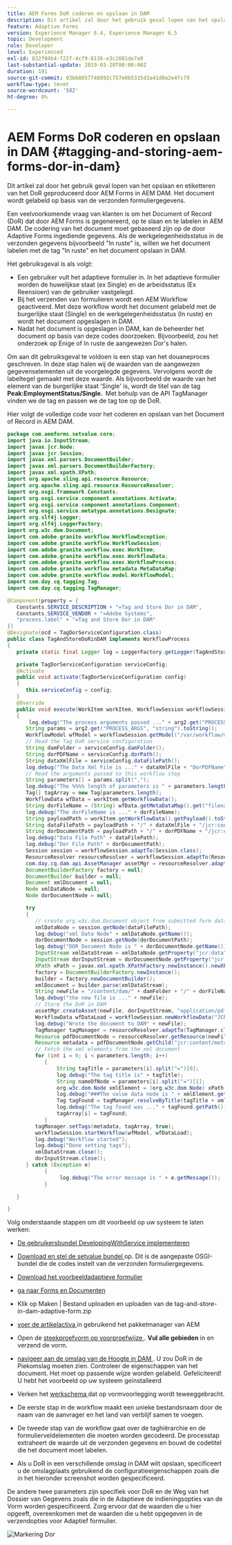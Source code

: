 ```yaml
---
title: AEM Forms DoR coderen en opslaan in DAM
description: Dit artikel zal door het gebruik geval lopen van het opslaan en etiketteren van het DoR geproduceerd door AEM Forms in AEM DAM. Het document wordt gelabeld op basis van de verzonden formuliergegevens.
feature: Adaptive Forms
version: Experience Manager 6.4, Experience Manager 6.5
topic: Development
role: Developer
level: Experienced
exl-id: 832f04b4-f22f-4cf9-8136-e3c1081de7a9
last-substantial-update: 2019-03-20T00:00:00Z
duration: 191
source-git-commit: 03b68057748892c757e0b5315d3a41d0a2e4fc79
workflow-type: tm+mt
source-wordcount: '582'
ht-degree: 0%

---
```


# AEM Forms DoR coderen en opslaan in DAM {#tagging-and-storing-aem-forms-dor-in-dam}

Dit artikel zal door het gebruik geval lopen van het opslaan en etiketteren van het DoR geproduceerd door AEM Forms in AEM DAM. Het document wordt gelabeld op basis van de verzonden formuliergegevens.

Een veelvoorkomende vraag van klanten is om het Document of Record (DoR) dat door AEM Forms is gegenereerd, op te slaan en te labelen in AEM DAM. De codering van het document moet gebaseerd zijn op de door Adaptive Forms ingediende gegevens. Als de werkgelegenheidsstatus in de verzonden gegevens bijvoorbeeld &quot;In ruste&quot; is, willen we het document labelen met de tag &quot;In ruste&quot; en het document opslaan in DAM.

Het gebruiksgeval is als volgt:

* Een gebruiker vult het adaptieve formulier in. In het adaptieve formulier worden de huwelijkse staat (ex Single) en de arbeidsstatus (Ex Reensioen) van de gebruiker vastgelegd.
* Bij het verzenden van formulieren wordt een AEM Workflow geactiveerd. Met deze workflow wordt het document gelabeld met de burgerlijke staat (Single) en de werkgelegenheidsstatus (In ruste) en wordt het document opgeslagen in DAM.
* Nadat het document is opgeslagen in DAM, kan de beheerder het document op basis van deze codes doorzoeken. Bijvoorbeeld, zou het onderzoek op Enige of In ruste de aangewezen Dor&#39;s halen.

Om aan dit gebruiksgeval te voldoen is een stap van het douaneproces geschreven. In deze stap halen wij de waarden van de aangewezen gegevenselementen uit de voorgelegde gegevens. Vervolgens wordt de labeltegel gemaakt met deze waarde. Als bijvoorbeeld de waarde van het element van de burgerlijke staat &#39;Single&#39; is, wordt de titel van de tag **Peak:EmploymentStatus/Single. &#x200B;** Met behulp van de API TagManager vinden we de tag en passen we de tag toe op de DoR.

Hier volgt de volledige code voor het coderen en opslaan van het Document of Record in AEM DAM.

```java
package com.aemforms.setvalue.core;
import java.io.InputStream;
import javax.jcr.Node;
import javax.jcr.Session;
import javax.xml.parsers.DocumentBuilder;
import javax.xml.parsers.DocumentBuilderFactory;
import javax.xml.xpath.XPath;
import org.apache.sling.api.resource.Resource;
import org.apache.sling.api.resource.ResourceResolver;
import org.osgi.framework.Constants;
import org.osgi.service.component.annotations.Activate;
import org.osgi.service.component.annotations.Component;
import org.osgi.service.metatype.annotations.Designate;
import org.slf4j.Logger;
import org.slf4j.LoggerFactory;
import org.w3c.dom.Document;
import com.adobe.granite.workflow.WorkflowException;
import com.adobe.granite.workflow.WorkflowSession;
import com.adobe.granite.workflow.exec.WorkItem;
import com.adobe.granite.workflow.exec.WorkflowData;
import com.adobe.granite.workflow.exec.WorkflowProcess;
import com.adobe.granite.workflow.metadata.MetaDataMap;
import com.adobe.granite.workflow.model.WorkflowModel;
import com.day.cq.tagging.Tag;
import com.day.cq.tagging.TagManager;

@Component(property = {
   Constants.SERVICE_DESCRIPTION + "=Tag and Store Dor in DAM",
   Constants.SERVICE_VENDOR + "=Adobe Systems",
   "process.label" + "=Tag and Store Dor in DAM"
})
@Designate(ocd = TagDorServiceConfiguration.class)
public class TagAndStoreDoRinDAM implements WorkflowProcess
{
   private static final Logger log = LoggerFactory.getLogger(TagAndStoreDoRinDAM.class);

   private TagDorServiceConfiguration serviceConfig;
   @Activate
   public void activate(TagDorServiceConfiguration config)
   {
      this.serviceConfig = config;
   }
   @Override
   public void execute(WorkItem workItem, WorkflowSession workflowSession, MetaDataMap arg2) throws WorkflowException
   {
       log.debug("The process arguments passed ..." + arg2.get("PROCESS_ARGS", "string").toString());
      String params = arg2.get("PROCESS_ARGS", "string").toString();
      WorkflowModel wfModel = workflowSession.getModel("/var/workflow/models/dam/update_asset");
      // Read the Tag DoR service configuration
      String damFolder = serviceConfig.damFolder();
      String dorPDFName = serviceConfig.dorPath();
      String dataXmlFile = serviceConfig.dataFilePath();
      log.debug("The Data Xml File is ..." + dataXmlFile + "DorPDFName" + dorPDFName);
      // Read the arguments passed to this workflow step
      String parameters[] = params.split(",");
      log.debug("The %%%% length of parameters is " + parameters.length);
      Tag[] tagArray = new Tag[parameters.length];
      WorkflowData wfData = workItem.getWorkflowData();
      String dorFileName = (String) wfData.getMetaDataMap().get("filename");
      log.debug("The dorFileName is ..." + dorFileName);
      String payloadPath = workItem.getWorkflowData().getPayload().toString();
      String dataFilePath = payloadPath + "/" + dataXmlFile + "/jcr:content";
      String dorDocumentPath = payloadPath + "/" + dorPDFName + "/jcr:content";
      log.debug("Data File Path" + dataFilePath);
      log.debug("Dor File Path" + dorDocumentPath);
      Session session = workflowSession.adaptTo(Session.class);
      ResourceResolver resourceResolver = workflowSession.adaptTo(ResourceResolver.class);
      com.day.cq.dam.api.AssetManager assetMgr = resourceResolver.adaptTo(com.day.cq.dam.api.AssetManager.class);
      DocumentBuilderFactory factory = null;
      DocumentBuilder builder = null;
      Document xmlDocument = null;
      Node xmlDataNode = null;
      Node dorDocumentNode = null;

      try
      {
         // create org.w3c.dom.Document object from submitted form data
         xmlDataNode = session.getNode(dataFilePath);
         log.debug("xml Data Node" + xmlDataNode.getName());
         dorDocumentNode = session.getNode(dorDocumentPath);
         log.debug("DOR Document Node is " + dorDocumentNode.getName());
         InputStream xmlDataStream = xmlDataNode.getProperty("jcr:data").getBinary().getStream();
         InputStream dorInputStream = dorDocumentNode.getProperty("jcr:data").getBinary().getStream();
         XPath xPath = javax.xml.xpath.XPathFactory.newInstance().newXPath();
         factory = DocumentBuilderFactory.newInstance();
         builder = factory.newDocumentBuilder();
         xmlDocument = builder.parse(xmlDataStream);
         String newFile = "/content/dam/" + damFolder + "/" + dorFileName;
         log.debug("the new file is ..." + newFile);
         // Store the DoR in DAM
         assetMgr.createAsset(newFile, dorInputStream, "application/pdf", true);
         WorkflowData wfDataLoad = workflowSession.newWorkflowData("JCR_PATH", newFile);
         log.debug("Wrote the document to DAM" + newFile);
         TagManager tagManager = resourceResolver.adaptTo(TagManager.class);
         Resource pdfDocumentNode = resourceResolver.getResource(newFile);
         Resource metadata = pdfDocumentNode.getChild("jcr:content/metadata");
         // Fetch the xml elements from the xml document
         for (int i = 0; i < parameters.length; i++)
            {
                String tagTitle = parameters[i].split("=")[0];
                log.debug("The tag title is" + tagTitle);
                String nameOfNode = parameters[i].split("=")[1];
                org.w3c.dom.Node xmlElement = (org.w3c.dom.Node) xPath.compile(nameOfNode).evaluate(xmlDocument, javax.xml.xpath.XPathConstants.NODE);
                log.debug("###The value data node is " + xmlElement.getTextContent());
                Tag tagFound = tagManager.resolveByTitle(tagTitle + xmlElement.getTextContent());
                log.debug("The tag found was ..." + tagFound.getPath());
                tagArray[i] = tagFound;
            }
         tagManager.setTags(metadata, tagArray, true);
         workflowSession.startWorkflow(wfModel, wfDataLoad);
         log.debug("Workflow started");
         log.debug("Done setting tags");
         xmlDataStream.close();
         dorInputStream.close();
      } catch (Exception e)
            {
                 log.debug("The error message is " + e.getMessage());
            }

   }

}
```

Volg onderstaande stappen om dit voorbeeld op uw systeem te laten werken:
* [De gebruikersbundel DevelopingWithService implementeren](/help/forms/assets/common-osgi-bundles/DevelopingWithServiceUser.jar)

* [ Download en stel de setvalue bundel ](/help/forms/assets/common-osgi-bundles/SetValueApp.core-1.0-SNAPSHOT.jar) op. Dit is de aangepaste OSGI-bundel die de codes instelt van de verzonden formuliergegevens.

* [Download het voorbeeldadaptieve formulier](assets/tag-and-store-in-dam-adaptive-form.zip)

* [ ga naar Forms en Documenten ](http://localhost:4502/aem/forms.html/content/dam/formsanddocuments)

* Klik op Maken | Bestand uploaden en uploaden van de tag-and-store-in-dam-adaptive-form.zip

* [ voer de artikelactiva ](assets/tag-and-store-in-dam-assets.zip) in gebruikend het pakketmanager van AEM
* Open de [ steekproefvorm op voorproefwijze ](http://localhost:4502/content/dam/formsanddocuments/tagandstoreindam/jcr:content?wcmmode=disabled). **Vul alle gebieden** in en verzend de vorm.
* [ navigeer aan de omslag van de Hoogte in DAM ](http://localhost:4502/assets.html/content/dam/Peak). U zou DoR in de Piekomslag moeten zien. Controleer de eigenschappen van het document. Het moet op passende wijze worden gelabeld.
Gefeliciteerd! U hebt het voorbeeld op uw systeem geïnstalleerd

* Verken het [ werkschema ](http://localhost:4502/editor.html/conf/global/settings/workflow/models/TagAndStoreDoRinDAM.html) dat op vormvoorlegging wordt teweeggebracht.
* De eerste stap in de workflow maakt een unieke bestandsnaam door de naam van de aanvrager en het land van verblijf samen te voegen.
* De tweede stap van de workflow gaat over de taghiërarchie en de formulierveldelementen die moeten worden gecodeerd. De processtap extraheert de waarde uit de verzonden gegevens en bouwt de codetitel die het document moet labelen.
* Als u DoR in een verschillende omslag in DAM wilt opslaan, specificeert u de omslagplaats gebruikend de configuratieeigenschappen zoals die in het hieronder screenshot worden gespecificeerd.

De andere twee parameters zijn specifiek voor DoR en de Weg van het Dossier van Gegevens zoals die in de Adaptieve de indieningsopties van de Vorm worden gespecificeerd. Zorg ervoor dat de waarden die u hier opgeeft, overeenkomen met de waarden die u hebt opgegeven in de verzendopties voor Adaptief formulier.

![ Markering Dor ](assets/tag_dor_service_configuration.gif)
